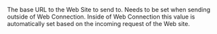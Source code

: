 ﻿The base URL to the Web Site to send to. Needs to be set when sending outside of Web Connection. Inside of Web Connection this value is automatically set based on the incoming request of the Web site.